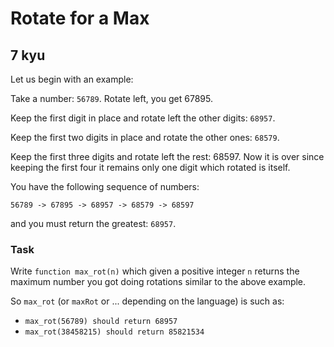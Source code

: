 # Rotate for a Max
## 7 kyu

Let us begin with an example:

Take a number: `56789`. Rotate left, you get 67895.

Keep the first digit in place and rotate left the other digits: `68957`.

Keep the first two digits in place and rotate the other ones: `68579`.

Keep the first three digits and rotate left the rest: 68597. Now it is over since keeping the first four it remains only one digit which rotated is itself.

You have the following sequence of numbers:

`56789 -> 67895 -> 68957 -> 68579 -> 68597`

and you must return the greatest: `68957`.

### Task

Write `function max_rot(n)` which given a positive integer `n` returns the maximum number you got doing rotations similar to the above example.

So `max_rot` (or `maxRot` or ... depending on the language) is such as:
- `max_rot(56789) should return 68957`
- `max_rot(38458215) should return 85821534`
